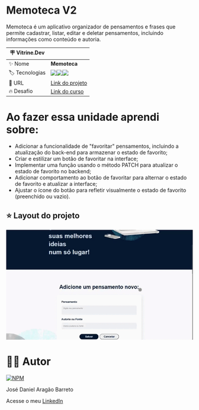# Memoteca V2

Memoteca é um aplicativo organizador de pensamentos e frases que permite cadastrar, listar, editar e deletar pensamentos, incluindo informações como conteúdo e autoria.

| :placard: Vitrine.Dev |     |
| -------------  | --- |
| :sparkles: Nome        | **Memoteca**
| :label: Tecnologias | <img src="https://img.shields.io/badge/HTML5-E34F26?style=for-the-badge&logo=html5&logoColor=white"><img src="https://img.shields.io/badge/CSS3-1572B6?style=for-the-badge&logo=css3&logoColor=white"><img src="https://img.shields.io/badge/JavaScript-F7DF1E?style=for-the-badge&logo=javascript&logoColor=black">
| :rocket: URL         | [Link do projeto]()
| :fire: Desafio     | [Link do curso](https://cursos.alura.com.br/course/javascript-evoluindo-sua-aplicacao-es6)

# Ao fazer essa unidade aprendi sobre: 

- Adicionar a funcionalidade de "favoritar" pensamentos, incluindo a atualização do back-end para armazenar o estado de favorito;
- Criar e estilizar um botão de favoritar na interface;
- Implementar uma função usando o método PATCH para atualizar o estado de favorito no backend;
- Adicionar comportamento ao botão de favoritar para alternar o estado de favorito e atualizar a interface;
- Ajustar o ícone do botão para refletir visualmente o estado de favorito (preenchido ou vazio).

## ⭐ Layout do projeto
![Layout](https://github.com/DanielBarret0/memotecav2/blob/Unidade-2/prints/unidade-2.gif)

# 🙋‍♂️ Autor

[![NPM](https://img.shields.io/npm/l/react)](https://github.com/DanielBarret0/codeChella/blob/main/LICENSE.md)

José Daniel Aragão Barreto

Acesse o meu [LinkedIn](https://www.linkedin.com/in/daniel-barreto-1b763216a/)
